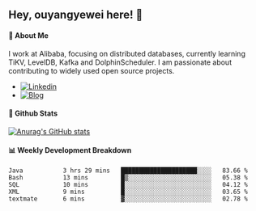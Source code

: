 ## Hey, ouyangyewei here! :wave:

#### :rocket: About Me
I work at Alibaba, focusing on distributed databases, currently learning TiKV, LevelDB, Kafka and DolphinScheduler. I am passionate about contributing to widely used open source projects.

- [![Linkedin](https://img.shields.io/badge/LinkedIn-ouyangyewei-blue)](https://www.linkedin.com/in/ouyangyewei/)
- [![Blog](https://img.shields.io/badge/Blog-yeweiouyang-orange)](https://blog.csdn.net/yeweiouyang)

#### :star2: Github Stats
[![Anurag's GitHub stats](https://github-readme-stats.vercel.app/api?username=ouyangyewei&show_icons=true&cache_seconds=3600&theme=tokyonight)](https://github.com/anuraghazra/github-readme-stats)

#### :bar_chart: Weekly Development Breakdown
<!--START_SECTION:waka-->

```text
Java           3 hrs 29 mins   █████████████████████░░░░   83.66 %
Bash           13 mins         █▒░░░░░░░░░░░░░░░░░░░░░░░   05.38 %
SQL            10 mins         █░░░░░░░░░░░░░░░░░░░░░░░░   04.12 %
XML            9 mins          █░░░░░░░░░░░░░░░░░░░░░░░░   03.65 %
textmate       6 mins          ▓░░░░░░░░░░░░░░░░░░░░░░░░   02.78 %
```

<!--END_SECTION:waka-->
